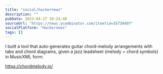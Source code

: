 ```yaml
---
title: "social/hackernews"
description: ""
pubDate: 2023-04-27 10:24:48
sourceUrl: "https://news.ycombinator.com/item?id=35730497"
socialPlatform: "Hackernews"
tags: []
---
```


I built a tool that auto-generates guitar chord-melody arrangements with tabs and chord diagrams, given a jazz leadsheet (melody + chord symbols) in MusicXML form:<p><a href="https:&#x2F;&#x2F;chordmelody.io&#x2F;" rel="nofollow">https:&#x2F;&#x2F;chordmelody.io&#x2F;</a>
